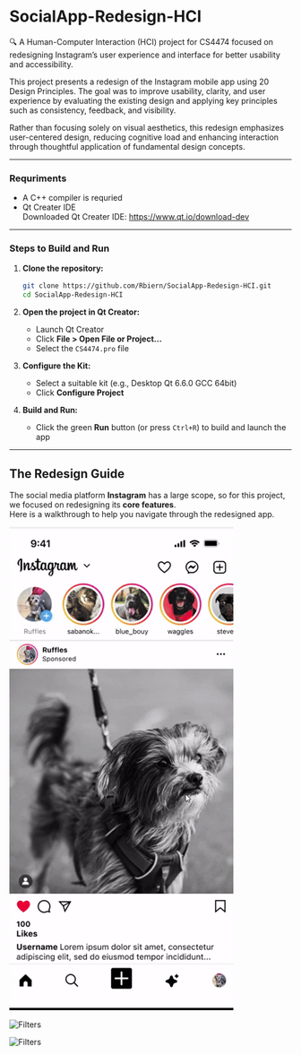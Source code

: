 # SocialApp-Redesign-HCI
🔍 A Human-Computer Interaction (HCI) project for CS4474 focused on redesigning Instagram’s user experience and interface for better usability and accessibility.

This project presents a redesign of the Instagram mobile app using 20 Design Principles.
The goal was to improve usability, clarity, and user experience by evaluating the existing design and applying key principles such as consistency, feedback, and visibility.

Rather than focusing solely on visual aesthetics, this redesign emphasizes user-centered design, reducing cognitive load and enhancing interaction through thoughtful application of fundamental design concepts.

---
### Requriments


- A C++ compiler is requried <br>
- Qt Creater IDE <br>
Downloaded Qt Creater IDE: https://www.qt.io/download-dev

---

### Steps to Build and Run

1. **Clone the repository:**

    ```bash
    git clone https://github.com/Rbiern/SocialApp-Redesign-HCI.git
    cd SocialApp-Redesign-HCI
    ```

2. **Open the project in Qt Creator:**
    - Launch Qt Creator
    - Click **File > Open File or Project...**
    - Select the `CS4474.pro` file

3. **Configure the Kit:**
    - Select a suitable kit (e.g., Desktop Qt 6.6.0 GCC 64bit)
    - Click **Configure Project**

4. **Build and Run:**
    - Click the green **Run** button (or press `Ctrl+R`) to build and launch the app

---

## The Redesign Guide  
The social media platform **Instagram** has a large scope, so for this project, we focused on redesigning its **core features**.  
Here is a walkthrough to help you navigate through the redesigned app.

![Filters](images/msg.gif)

![Filters](images/filters.gif)

![Filters](images/stories.gif)

## 
